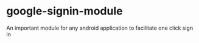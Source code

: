 ﻿# google-signin-module

An important module for any android application to facilitate one click sign in
